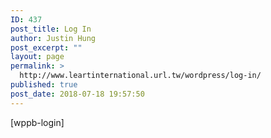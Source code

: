 ```yaml
---
ID: 437
post_title: Log In
author: Justin Hung
post_excerpt: ""
layout: page
permalink: >
  http://www.leartinternational.url.tw/wordpress/log-in/
published: true
post_date: 2018-07-18 19:57:50
---
```

[wppb-login]